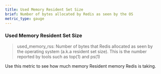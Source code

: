 ```yaml
---
title: Used Memory Resident Set Size
brief: Number of bytes allocated by Redis as seen by the OS
metric_type: gauge
---
```


### Used Memory Resident Set Size

> used_memory_rss: Number of bytes that Redis allocated as seen by the operating system (a.k.a resident set size). This is the number reported by tools such as top(1) and ps(1)

Use this metric to see how much memory Resident memory Redis is taking.
